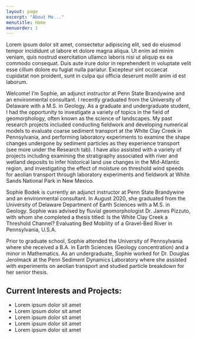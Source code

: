 ```yaml
---
layout: page
excerpt: "About Me..."
menutitle: Home
menuorder: 1
---
```


Lorem ipsum dolor sit amet, consectetur adipiscing elit, sed do eiusmod tempor incididunt ut labore et dolore magna aliqua. Ut enim ad minim veniam, quis nostrud exercitation ullamco laboris nisi ut aliquip ex ea commodo consequat. Duis aute irure dolor in reprehenderit in voluptate velit esse cillum dolore eu fugiat nulla pariatur. Excepteur sint occaecat cupidatat non proident, sunt in culpa qui officia deserunt mollit anim id est laborum.

Welcome! I’m Sophie, an adjunct instructor at Penn State Brandywine and an environmental consultant. I recently graduated from the University of Delaware with a M.S. in Geology. As a graduate and undergraduate student, I had the opportunity to investigate a variety of topics in the field of geomorphology, often known as the science of landscapes. My past research projects included conducting fieldwork and developing numerical models to evaluate coarse sediment transport at the White Clay Creek in Pennsylvania, and performing laboratory experiments to examine the shape changes undergone by sediment particles as they experience transport (see more under the Research tab). I have also assisted with a variety of projects including examining the stratigraphy associated with river and wetland deposits to infer historical land use changes in the Mid-Atlantic region, and investigating the effect of moisture on threshold wind speeds for aeolian transport through laboratory experiments and fieldwork at White Sands National Park in New Mexico.

Sophie Bodek is currently an adjunct instructor at Penn State Brandywine and an environmental consultant. In August 2020, she graduated from the University of Delaware Department of Earth Sciences with a M.S. in Geology. Sophie was advised by fluvial geomorphologist Dr. James Pizzuto, with whom she completed a thesis titled: Is the White Clay Creek a Threshold Channel? Evaluating Bed Mobility of a Gravel-Bed River in Pennsylvania, U.S.A.

Prior to graduate school, Sophie attended the University of Pennsylvania where she received a B.A. in Earth Sciences (Geology concentration) and a minor in Mathematics. As an undergraduate, Sophie worked for Dr. Douglas Jerolmack at the Penn Sediment Dynamics Laboratory where she assisted with experiments on aeolian transport and studied particle breakdown for her senior thesis.

## Current Interests and Projects:

- Lorem ipsum dolor sit amet
- Lorem ipsum dolor sit amet
- Lorem ipsum dolor sit amet
- Lorem ipsum dolor sit amet
- Lorem ipsum dolor sit amet
